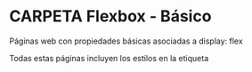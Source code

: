 # CARPETA Flexbox - Básico
Páginas web con propiedades básicas asociadas a display: flex

Todas estas páginas incluyen los estilos en la etiqueta <style>

Esta es una práctica poco recomendable, pero en este caso facilita el estudio sin necesidad de abrir HTML y CSS por separado
